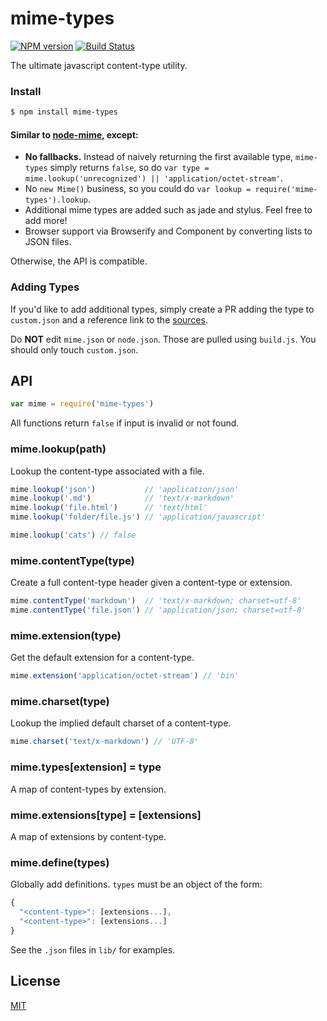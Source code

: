# mime-types
[![NPM version](https://badge.fury.io/js/mime-types.svg)](https://badge.fury.io/js/mime-types) [![Build Status](https://travis-ci.org/expressjs/mime-types.svg?branch=master)](https://travis-ci.org/expressjs/mime-types)

The ultimate javascript content-type utility.

### Install

```sh
$ npm install mime-types
```

#### Similar to [node-mime](https://github.com/broofa/node-mime), except:

- __No fallbacks.__ Instead of naively returning the first available type, `mime-types` simply returns `false`, so do `var type = mime.lookup('unrecognized') || 'application/octet-stream'`.
- No `new Mime()` business, so you could do `var lookup = require('mime-types').lookup`.
- Additional mime types are added such as jade and stylus. Feel free to add more!
- Browser support via Browserify and Component by converting lists to JSON files.

Otherwise, the API is compatible.

### Adding Types

If you'd like to add additional types,
simply create a PR adding the type to `custom.json` and
a reference link to the [sources](SOURCES.md).

Do __NOT__ edit `mime.json` or `node.json`.
Those are pulled using `build.js`.
You should only touch `custom.json`.










































<extoc></extoc>

## API

```js
var mime = require('mime-types')
```

All functions return `false` if input is invalid or not found.

### mime.lookup(path)

Lookup the content-type associated with a file.

```js
mime.lookup('json')           // 'application/json'
mime.lookup('.md')            // 'text/x-markdown'
mime.lookup('file.html')      // 'text/html'
mime.lookup('folder/file.js') // 'application/javascript'

mime.lookup('cats') // false
```

### mime.contentType(type)

Create a full content-type header given a content-type or extension.

```js
mime.contentType('markdown')  // 'text/x-markdown; charset=utf-8'
mime.contentType('file.json') // 'application/json; charset=utf-8'
```

### mime.extension(type)

Get the default extension for a content-type.

```js
mime.extension('application/octet-stream') // 'bin'
```

### mime.charset(type)

Lookup the implied default charset of a content-type.

```js
mime.charset('text/x-markdown') // 'UTF-8'
```

### mime.types[extension] = type

A map of content-types by extension.

### mime.extensions[type] = [extensions]

A map of extensions by content-type.

### mime.define(types)

Globally add definitions.
`types` must be an object of the form:

```js
{
  "<content-type>": [extensions...],
  "<content-type>": [extensions...]
}
```

See the `.json` files in `lib/` for examples.

## License

[MIT](LICENSE)
